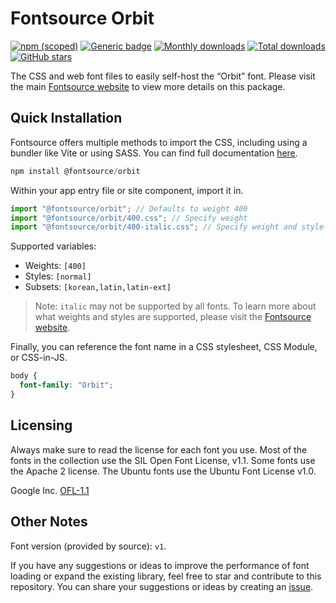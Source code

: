 # Fontsource Orbit

[![npm (scoped)](https://img.shields.io/npm/v/@fontsource/orbit?color=brightgreen)](https://www.npmjs.com/package/@fontsource/orbit) [![Generic badge](https://img.shields.io/badge/fontsource-passing-brightgreen)](https://github.com/fontsource/fontsource) [![Monthly downloads](https://badgen.net/npm/dm/@fontsource/orbit)](https://github.com/fontsource/fontsource) [![Total downloads](https://badgen.net/npm/dt/@fontsource/orbit)](https://github.com/fontsource/fontsource) [![GitHub stars](https://img.shields.io/github/stars/fontsource/fontsource.svg?style=social&label=Star)](https://github.com/fontsource/fontsource/stargazers)

The CSS and web font files to easily self-host the “Orbit” font. Please visit the main [Fontsource website](https://fontsource.org/fonts/orbit) to view more details on this package.

## Quick Installation

Fontsource offers multiple methods to import the CSS, including using a bundler like Vite or using SASS. You can find full documentation [here](https://fontsource.org/docs/getting-started/introduction).

```javascript
npm install @fontsource/orbit
```

Within your app entry file or site component, import it in.

```javascript
import "@fontsource/orbit"; // Defaults to weight 400
import "@fontsource/orbit/400.css"; // Specify weight
import "@fontsource/orbit/400-italic.css"; // Specify weight and style
```

Supported variables:
- Weights: `[400]`
- Styles: `[normal]`
- Subsets: `[korean,latin,latin-ext]`

> Note: `italic` may not be supported by all fonts. To learn more about what weights and styles are supported, please visit the [Fontsource website](https://fontsource.org/fonts/orbit).

Finally, you can reference the font name in a CSS stylesheet, CSS Module, or CSS-in-JS.

```css
body {
  font-family: "Orbit";
}
```

## Licensing
Always make sure to read the license for each font you use. Most of the fonts in the collection use the SIL Open Font License, v1.1. Some fonts use the Apache 2 license. The Ubuntu fonts use the Ubuntu Font License v1.0.

Google Inc.
[OFL-1.1](http://scripts.sil.org/OFL)

## Other Notes
Font version (provided by source): `v1`.

If you have any suggestions or ideas to improve the performance of font loading or expand the existing library, feel free to star and contribute to this repository. You can share your suggestions or ideas by creating an [issue](https://github.com/fontsource/fontsource/issues).